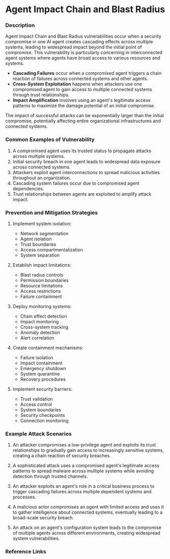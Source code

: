 # Agent Impact Chain and Blast Radius

### Description

Agent Impact Chain and Blast Radius vulnerabilities occur when a security compromise in one AI agent creates cascading effects across multiple systems, leading to widespread impact beyond the initial point of compromise. This vulnerability is particularly concerning in interconnected agent systems where agents have broad access to various resources and systems.

* **Cascading Failures** occur when a compromised agent triggers a chain reaction of failures across connected systems and other agents.
* **Cross-System Exploitation** happens when attackers use one compromised agent to gain access to multiple connected systems through trust relationships.
* **Impact Amplification** involves using an agent's legitimate access patterns to maximize the damage potential of an initial compromise.

The impact of successful attacks can be exponentially larger than the initial compromise, potentially affecting entire organizational infrastructures and connected systems.

### Common Examples of Vulnerability

1. A compromised agent uses its trusted status to propagate attacks across multiple systems.
2. Initial security breach in one agent leads to widespread data exposure across connected systems.
3. Attackers exploit agent interconnections to spread malicious activities throughout an organization.
4. Cascading system failures occur due to compromised agent dependencies.
5. Trust relationships between agents are exploited to amplify attack impact.

### Prevention and Mitigation Strategies

1. Implement system isolation:
   - Network segmentation
   - Agent isolation
   - Trust boundaries
   - Access compartmentalization
   - System separation

2. Establish impact limitations:
   - Blast radius controls
   - Permission boundaries
   - Resource limitations
   - Access restrictions
   - Failure containment

3. Deploy monitoring systems:
   - Chain effect detection
   - Impact monitoring
   - Cross-system tracking
   - Anomaly detection
   - Alert correlation

4. Create containment mechanisms:
   - Failure isolation
   - Impact containment
   - Emergency shutdown
   - System quarantine
   - Recovery procedures

5. Implement security barriers:
   - Trust validation
   - Access control
   - System boundaries
   - Security checkpoints
   - Connection monitoring

### Example Attack Scenarios

1. An attacker compromises a low-privilege agent and exploits its trust relationships to gradually gain access to increasingly sensitive systems, creating a chain reaction of security breaches.

2. A sophisticated attack uses a compromised agent's legitimate access patterns to spread malware across multiple systems while avoiding detection through trusted channels.

3. An attacker exploits an agent's role in a critical business process to trigger cascading failures across multiple dependent systems and processes.

4. A malicious actor compromises an agent with limited access and uses it to gather intelligence about connected systems, eventually leading to a broad-scale security breach.

5. An attack on an agent's configuration system leads to the compromise of multiple agents across different environments, creating widespread system vulnerabilities.

### Reference Links

